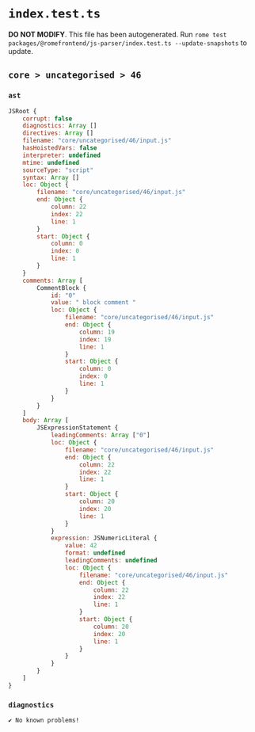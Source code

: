 # `index.test.ts`

**DO NOT MODIFY**. This file has been autogenerated. Run `rome test packages/@romefrontend/js-parser/index.test.ts --update-snapshots` to update.

## `core > uncategorised > 46`

### `ast`

```javascript
JSRoot {
	corrupt: false
	diagnostics: Array []
	directives: Array []
	filename: "core/uncategorised/46/input.js"
	hasHoistedVars: false
	interpreter: undefined
	mtime: undefined
	sourceType: "script"
	syntax: Array []
	loc: Object {
		filename: "core/uncategorised/46/input.js"
		end: Object {
			column: 22
			index: 22
			line: 1
		}
		start: Object {
			column: 0
			index: 0
			line: 1
		}
	}
	comments: Array [
		CommentBlock {
			id: "0"
			value: " block comment "
			loc: Object {
				filename: "core/uncategorised/46/input.js"
				end: Object {
					column: 19
					index: 19
					line: 1
				}
				start: Object {
					column: 0
					index: 0
					line: 1
				}
			}
		}
	]
	body: Array [
		JSExpressionStatement {
			leadingComments: Array ["0"]
			loc: Object {
				filename: "core/uncategorised/46/input.js"
				end: Object {
					column: 22
					index: 22
					line: 1
				}
				start: Object {
					column: 20
					index: 20
					line: 1
				}
			}
			expression: JSNumericLiteral {
				value: 42
				format: undefined
				leadingComments: undefined
				loc: Object {
					filename: "core/uncategorised/46/input.js"
					end: Object {
						column: 22
						index: 22
						line: 1
					}
					start: Object {
						column: 20
						index: 20
						line: 1
					}
				}
			}
		}
	]
}
```

### `diagnostics`

```
✔ No known problems!

```

